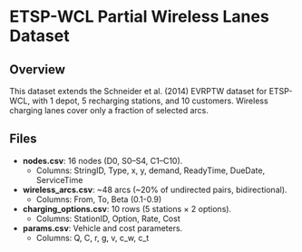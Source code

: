 # ETSP-WCL Partial Wireless Lanes Dataset

## Overview

This dataset extends the Schneider et al. (2014) EVRPTW dataset for ETSP-WCL, with 1 depot, 5 recharging stations, and 10 customers. Wireless charging lanes cover only a fraction of selected arcs.

## Files

- **nodes.csv**: 16 nodes (D0, S0–S4, C1–C10).
  - Columns: StringID, Type, x, y, demand, ReadyTime, DueDate, ServiceTime
- **wireless_arcs.csv**: \~48 arcs (\~20% of undirected pairs, bidirectional).
  - Columns: From, To, Beta (0.1-0.9)
- **charging_options.csv**: 10 rows (5 stations × 2 options).
  - Columns: StationID, Option, Rate, Cost
- **params.csv**: Vehicle and cost parameters.
  - Columns: Q, C, r, g, v, c_w, c_t


